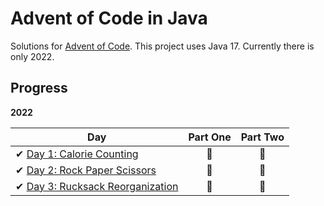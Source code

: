 # Advent of Code in Java

Solutions for [Advent of Code][aoc]. This project uses Java 17.
Currently there is only 2022.

[aoc]: https://adventofcode.com/

## Progress

**2022**

| Day                                                                                    | Part One | Part Two |
|----------------------------------------------------------------------------------------|:--------:|:--------:|
| ✔ [Day 1: Calorie Counting](src/main/java/com/maeldonnart/twentytwo/dayone)            |    🌟    |    🌟    |
| ✔ [Day 2: Rock Paper Scissors](src/main/java/com/maeldonnart/twentytwo/daytwo)         |    🌟    |    🌟    |
| ✔ [Day 3: Rucksack Reorganization](src/main/java/com/maeldonnart/twentytwo/daytwo)     |    🌟    |    🌟    |
